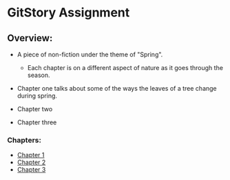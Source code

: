 # GitStory Assignment

## Overview: 

- A piece of non-fiction under the theme of "Spring".
    - Each chapter is on a different aspect of nature as it goes through the season.
    
- Chapter one talks about some of the ways the leaves of a tree change during spring.

- Chapter two

- Chapter three
    
### Chapters:

* [Chapter 1](chapter01.md)
* [Chapter 2](chapter02.md)
* [Chapter 3](chapter03.md)